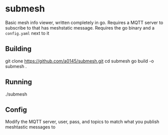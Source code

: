 # submesh

Basic mesh info viewer, written completely in go. Requires a MQTT server to subscribe to that has meshstatic message.
Requires the go binary and a `config.yaml` next to it

## Building

git clone https://github.com/a0145/submesh.git
cd submesh
go build -o submesh .

## Running

./submesh

## Config

Modify the MQTT server, user, pass, and topics to match what you publish meshtastic messages to
